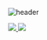 ![header](https://capsule-render.vercel.app/api?type=Rounded&color=auto&height=150&section=header&text=Just%20DoIt&fontSize=90&animation=fadeIn)

<a href="https://velog.io/@yjh0602"><img src="https://img.shields.io/badge/Velog-3DDC84?style=flat-square&logo=Blogger&logoColor=white"/>      <a href="https://www.notion.so/Random-Rune-Defense-6df964347c4f4c1b90171c2ae7c3ae25"><img src="https://img.shields.io/badge/Notion-000000?style=flat-square&logo=Notion&logoColor=white"/>



<!--
**yjh0602/yjh0602** is a ✨ _special_ ✨ repository because its `README.md` (this file) appears on your GitHub profile.



